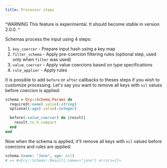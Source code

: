 ```yaml
---
title: Processor steps
---
```


^WARNING
This feature is experimental. It should become stable in version 2.0.0.
^

Schemas process the input using 4 steps:

1. `key_coercer` - Prepare input hash using a key map
2. `filter_schema` - Apply pre-coercion filtering rules
   (optional step, used only when `filter` was used)
3. `value_coercer` - Apply value coercions based on type specifications
4. `rule_applier` - Apply rules

It is possible to add `before` or `after` callbacks to theses steps if you wish to customize processing. Let's say you want to remove all keys with `nil` values before coercion is applied:

```ruby
schema = Dry::Schema.Params do
  required(:name).value(:string)
  optional(:age).value(:integer)

  before(:value_coercer) do |result|
    result.to_h.compact
  end
end
```

Now when the schema is applied, it'll remove all keys with `nil` values before coercions and rules are applied:

```ruby
schema.(name: "Jane", age: nil)
# => #<Dry::Schema::Result{:name=>"jane"} errors={}>
```
